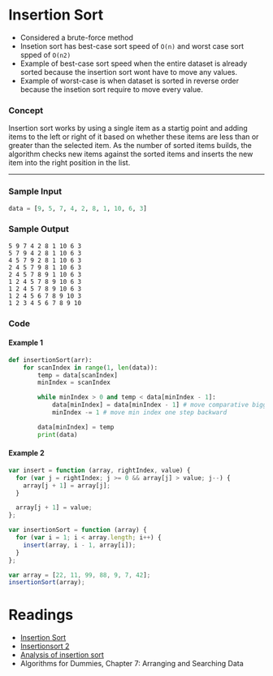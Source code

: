 # Insertion Sort

- Considered a brute-force method
- Insetion sort has best-case sort speed of `O(n)` and worst case sort spped of `O(n2)`
- Example of best-case sort speed when the entire dataset is already sorted because the insertion sort wont have to move any values.
- Example of worst-case is when dataset is sorted in reverse order because the insetion sort require to move every value.

### Concept

Insertion sort works by using a single item as a startig point and adding items to the left or right of it based on whether these items are less than or greater than the selected item. As the number of sorted items builds, the algorithm checks new items against the sorted items and inserts the new item into the right position in the list.

---

### Sample Input

```python
data = [9, 5, 7, 4, 2, 8, 1, 10, 6, 3]
```

### Sample Output

```
5 9 7 4 2 8 1 10 6 3
5 7 9 4 2 8 1 10 6 3
4 5 7 9 2 8 1 10 6 3
2 4 5 7 9 8 1 10 6 3
2 4 5 7 8 9 1 10 6 3
1 2 4 5 7 8 9 10 6 3
1 2 4 5 7 8 9 10 6 3
1 2 4 5 6 7 8 9 10 3
1 2 3 4 5 6 7 8 9 10
```

### Code

#### Example 1

```python
def insertionSort(arr):
    for scanIndex in range(1, len(data)):
        temp = data[scanIndex]
        minIndex = scanIndex

        while minIndex > 0 and temp < data[minIndex - 1]:
            data[minIndex] = data[minIndex - 1] # move comparative bigger element forward
            minIndex -= 1 # move min index one step backward

        data[minIndex] = temp
        print(data)
```

#### Example 2

```javascript
var insert = function (array, rightIndex, value) {
  for (var j = rightIndex; j >= 0 && array[j] > value; j--) {
    array[j + 1] = array[j];
  }

  array[j + 1] = value;
};

var insertionSort = function (array) {
  for (var i = 1; i < array.length; i++) {
    insert(array, i - 1, array[i]);
  }
};

var array = [22, 11, 99, 88, 9, 7, 42];
insertionSort(array);
```

# Readings

- [Insertion Sort](https://www.geeksforgeeks.org/insertion-sort/)
- [Insertionsort 2](https://www.hackerrank.com/challenges/insertionsort2/problem?isFullScreen=true)
- [Analysis of insertion sort](https://www.khanacademy.org/computing/computer-science/algorithms/insertion-sort/a/analysis-of-insertion-sort)
- Algorithms for Dummies, Chapter 7: Arranging and Searching Data

